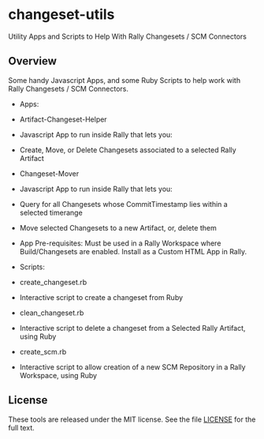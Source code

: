 changeset-utils
===============

Utility Apps and Scripts to Help With Rally Changesets / SCM Connectors

## Overview
Some handy Javascript Apps, and some Ruby Scripts to help work with Rally Changesets / SCM Connectors.

- Apps:

- Artifact-Changeset-Helper
- Javascript App to run inside Rally that lets you:
- Create, Move, or Delete Changesets associated to a selected Rally Artifact

- Changeset-Mover
- Javascript App to run inside Rally that lets you:
- Query for all Changesets whose CommitTimestamp lies within a selected timerange
- Move selected Changesets to a new Artifact, or, delete them

- App Pre-requisites: Must be used in a Rally Workspace where Build/Changesets are enabled. Install as a Custom HTML App in Rally.

- Scripts:

- create_changeset.rb
- Interactive script to create a changeset from Ruby
- clean_changeset.rb
- Interactive script to delete a changeset from a Selected Rally Artifact, using Ruby
- create_scm.rb
- Interactive script to allow creation of a new SCM Repository in a Rally Workspace, using Ruby

## License

These tools are released under the MIT license.  See the file [LICENSE](./LICENSE) for the full text.
